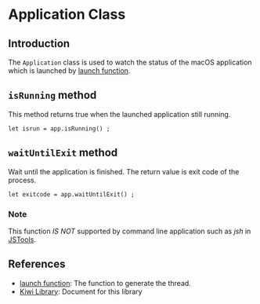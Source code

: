 # Application Class

## Introduction
The `Application` class is used to watch the status of the macOS application which is launched by [launch function](https://github.com/steelwheels/KiwiScript/blob/master/KiwiLibrary/Document/Function/Launch.md).

## `isRunning` method
This method returns true when the launched application still running.
````
let isrun = app.isRunning() ;
````

## `waitUntilExit` method
Wait until the application is finished.
The return value is exit code of the process.
````
let exitcode = app.waitUntilExit() ;
````

### Note
This function *IS NOT* supported by command line application such as *jsh* in [JSTools](https://github.com/steelwheels/JSTools/blob/master/README.md).

## References
* [launch function](https://github.com/steelwheels/KiwiScript/blob/master/KiwiLibrary/Document/Function/Launch.md): The function to generate the thread.
* [Kiwi Library](https://github.com/steelwheels/KiwiScript/blob/master/KiwiLibrary/Document/Library.md): Document for this library
